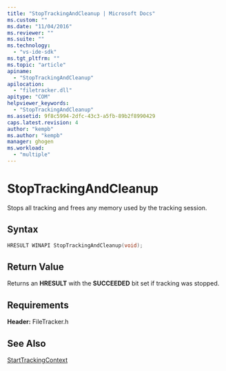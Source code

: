 ```yaml
---
title: "StopTrackingAndCleanup | Microsoft Docs"
ms.custom: ""
ms.date: "11/04/2016"
ms.reviewer: ""
ms.suite: ""
ms.technology: 
  - "vs-ide-sdk"
ms.tgt_pltfrm: ""
ms.topic: "article"
apiname: 
  - "StopTrackingAndCleanup"
apilocation: 
  - "filetracker.dll"
apitype: "COM"
helpviewer_keywords: 
  - "StopTrackingAndCleanup"
ms.assetid: 9f8c5994-2dfc-43c3-a5fb-89b2f8990429
caps.latest.revision: 4
author: "kempb"
ms.author: "kempb"
manager: ghogen
ms.workload: 
  - "multiple"
---
```

# StopTrackingAndCleanup
Stops all tracking and frees any memory used by the tracking session.  
  
## Syntax  
  
```cpp 
HRESULT WINAPI StopTrackingAndCleanup(void);  
```  
  
## Return Value  
 Returns an **HRESULT** with the **SUCCEEDED** bit set if tracking was stopped.  
  
## Requirements  
 **Header:** FileTracker.h  
  
## See Also  
 [StartTrackingContext](../msbuild/starttrackingcontext.md)